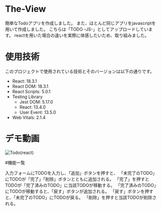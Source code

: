 # The-View
簡単なTodoアプリを作成しました。
また、ほとんど同じアプリをjavascriptを用いて作成しました。
こちらは「TODO -JS-」としてアップロードしています。
reactを用いた場合の違いを実際に体感したいため、取り組みました。

# 使用技術

このプロジェクトで使用されている技術とそのバージョンは以下の通りです。

- React: 18.3.1
- React DOM: 18.3.1
- React Scripts: 5.0.1
- Testing Library
  - Jest DOM: 5.17.0
  - React: 13.4.0
  - User Event: 13.5.0
- Web Vitals: 2.1.4

# デモ動画

![Todo(react)](https://github.com/Inoue-T826/react-practice-app/assets/170819367/90f98091-1658-43f6-8b94-1f85a6276e83)

#機能一覧

入力フォームにTODOを入力し、「追加」ボタンを押すと、
「未完了のTODO」にTODOが「完了」「削除」ボタンとともに追加される。
「完了」を押すとTODOが「完了済みのTODO」に当該TODOが移動する。
「完了済みのTODO」にTODOが移動すると、「戻す」ボタンが追加される。
「戻す」ボタンを押すと、「未完了のTODO」にTODOが戻る。
「削除」を押すと当該TODOが削除される。



